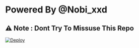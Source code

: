 # Powered By @Nobi_xxd

## ⚠️ Note : Dont Try To Missuse This Repo

[![Deploy](https://www.herokucdn.com/deploy/button.svg)](https://heroku.com/deploy?template=https://github.com/kuldiprathod/HACKBOT_NOBITA)

